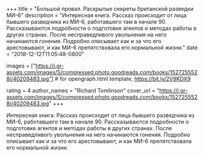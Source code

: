 
+++
title = "Большой провал. Раскрытые секреты британской разведки МИ-6"
description = "Интересная книга. Рассказ происходит от лица бывшего разведчика из МИ-6, работавшего там в начале 90. Рассказываются подробности о подготовке агентов и методах работы в других странах. После несправедливого увольнения на него начинаются гонения. Подробно описывает как и за что его арестовывают, и как МИ-6 препятствовала его нормальной жизни."
date = "2018-12-12T11:05:48-0800"

images = ["https://i.gr-assets.com/images/S/compressed.photo.goodreads.com/books/1527255528i/40209483.jpg"]  # for opengraph.html template, https://bit.ly/2V9KDX9

rating = 4
author_names = "Richard Tomlinson"
cover_url = "https://i.gr-assets.com/images/S/compressed.photo.goodreads.com/books/1527255528i/40209483.jpg"
+++

Интересная книга. Рассказ происходит от лица бывшего разведчика из МИ-6, работавшего там в начале 90. Рассказываются подробности о подготовке агентов и методах работы в других странах. После несправедливого увольнения на него начинаются гонения. Подробно описывает как и за что его арестовывают, и как МИ-6 препятствовала его нормальной жизни.
